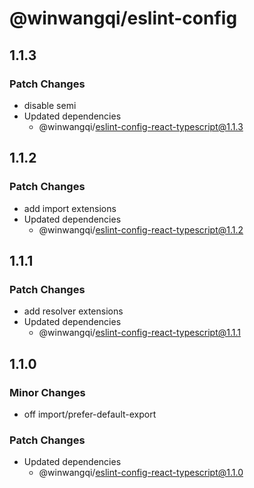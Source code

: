 # @winwangqi/eslint-config

## 1.1.3

### Patch Changes

- disable semi
- Updated dependencies
  - @winwangqi/eslint-config-react-typescript@1.1.3

## 1.1.2

### Patch Changes

- add import extensions
- Updated dependencies
  - @winwangqi/eslint-config-react-typescript@1.1.2

## 1.1.1

### Patch Changes

- add resolver extensions
- Updated dependencies
  - @winwangqi/eslint-config-react-typescript@1.1.1

## 1.1.0

### Minor Changes

- off import/prefer-default-export

### Patch Changes

- Updated dependencies
  - @winwangqi/eslint-config-react-typescript@1.1.0
